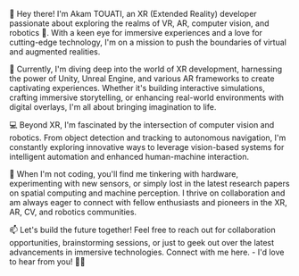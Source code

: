 👋 Hey there! I'm Akam TOUATI, an XR (Extended Reality) developer passionate about exploring the realms of VR, AR, computer vision, and robotics 🚀. With a keen eye for immersive experiences and a love for cutting-edge technology, I'm on a mission to push the boundaries of virtual and augmented realities.

🔭 Currently, I'm diving deep into the world of XR development, harnessing the power of Unity, Unreal Engine, and various AR frameworks to create captivating experiences. Whether it's building interactive simulations, crafting immersive storytelling, or enhancing real-world environments with digital overlays, I'm all about bringing imagination to life.

💻 Beyond XR, I'm fascinated by the intersection of computer vision and robotics. From object detection and tracking to autonomous navigation, I'm constantly exploring innovative ways to leverage vision-based systems for intelligent automation and enhanced human-machine interaction.

🌟 When I'm not coding, you'll find me tinkering with hardware, experimenting with new sensors, or simply lost in the latest research papers on spatial computing and machine perception. I thrive on collaboration and am always eager to connect with fellow enthusiasts and pioneers in the XR, AR, CV, and robotics communities.

📫 Let's build the future together! Feel free to reach out for collaboration opportunities, brainstorming sessions, or just to geek out over the latest advancements in immersive technologies. Connect with me here. - I'd love to hear from you! 🤖✨


